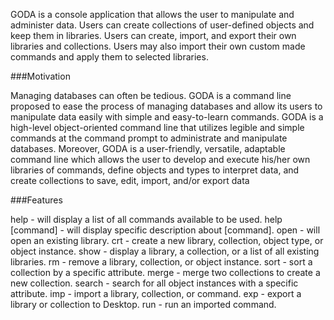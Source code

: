 GODA is a console application that allows the user to manipulate and administer data. Users can create collections of user-defined objects and keep them in libraries. Users can create, import, and export their own libraries and collections. Users may also import their own custom made commands and apply them to selected libraries.

###Motivation

Managing databases can often be tedious. GODA is a command line proposed to ease the process of managing databases and allow its users to manipulate data easily with simple and easy-to-learn commands. GODA is a high-level object-oriented command line that utilizes legible and simple commands at the command prompt to administrate and manipulate databases. Moreover, GODA is a user-friendly, versatile, adaptable command line which allows the user to develop and execute his/her own libraries of commands, define objects and types to interpret data, and create collections to save, edit, import, and/or export data

###Features

help - will display a list of all commands available to be used.
help [command] - will display specific description about [command].
open - will open an existing library.
crt - create a new library, collection, object type, or object instance.
show - display a library, a collection, or a list of all existing libraries.
rm - remove a library, collection, or object instance.
sort - sort a collection by a specific attribute.
merge - merge two collections to create a new collection.
search - search for all object instances with a specific attribute.
imp - import a library, collection, or command.
exp - export a library or collection to Desktop.
run - run an imported command.
